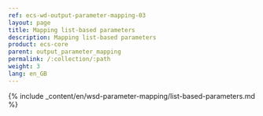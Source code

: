 ```yaml
---
ref: ecs-wd-output-parameter-mapping-03
layout: page
title: Mapping list-based parameters
description: Mapping list-based parameters
product: ecs-core
parent: output_parameter_mapping
permalink: /:collection/:path
weight: 3
lang: en_GB
---
```


{% include _content/en/wsd-parameter-mapping/list-based-parameters.md %} 

